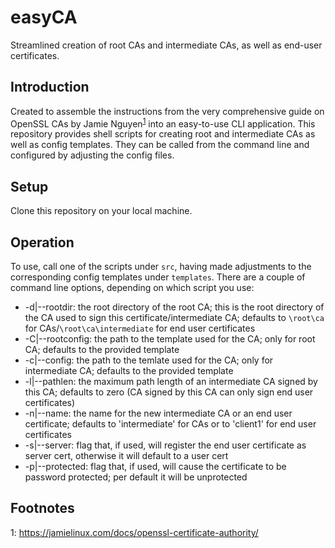 easyCA
========
Streamlined creation of root CAs and intermediate CAs, as well as end-user certificates.


Introduction
------------
Created to assemble the instructions from the very comprehensive guide on OpenSSL CAs by Jamie Nguyen<sup>[1](#myfootnote1)</sup> into an easy-to-use CLI application.
This repository provides shell scripts for creating root and intermediate CAs as well as config templates. They can be called from the command line and configured by adjusting the config files. 


Setup
-----
Clone this repository on your local machine.


Operation
---------
To use, call one of the scripts under `src`, having made adjustments to the corresponding config templates under `templates`.
There are a couple of command line options, depending on which script you use:
- -d|--rootdir: the root directory of the root CA; this is the root directory of the CA used to sign this certificate/intermediate CA; defaults to `\root\ca` for CAs/`\root\ca\intermediate` for end user certificates
- -C|--rootconfig: the path to the template used for the CA; only for root CA; defaults to the provided template
- -c|--config: the path to the temlate used for the CA; only for intermediate CA; defaults to the provided template
- -l|--pathlen: the maximum path length of an intermediate CA signed by this CA; defaults to zero (CA signed by this CA can only sign end user certificates)
- -n|--name: the name for the new intermediate CA or an end user certificate; defaults to 'intermediate' for CAs or to 'client1' for end user certificates
- -s|--server: flag that, if used, will register the end user certificate as server cert, otherwise it will default to a user cert
- -p|--protected: flag that, if used, will cause the certificate to be password protected; per default it will be unprotected

Footnotes
---------
<a name="myfootnote1">1</a>: https://jamielinux.com/docs/openssl-certificate-authority/
